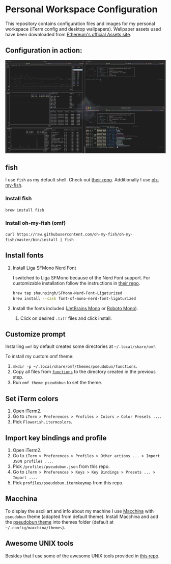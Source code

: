 # Personal Workspace Configuration

This repository contains configuration files and images for my personal workspace (iTerm config and desktop wallpapers). Wallpaper assets used have been downloaded from [Ethereum's official Assets site](https://ethereum.org/en/assets/).

## Configuration in action:
![iTerm2 Appearance](showcase.png)

## fish
I use `fish` as my default shell. Check out [their repo](https://github.com/fish-shell/fish-shell). Additionally I use [oh-my-fish](https://github.com/oh-my-fish/oh-my-fish).

### Install fish
`brew install fish`

### Install oh-my-fish (omf)
`curl https://raw.githubusercontent.com/oh-my-fish/oh-my-fish/master/bin/install | fish`

## Install fonts 

1. Install Liga SFMono Nerd Font
   
    I switched to Liga SFMono because of the Nerd Font support. For customizable installation follow the instructions in [their repo](https://github.com/shaunsingh/SFMono-Nerd-Font-Ligaturized).

    ```bash
    brew tap shaunsingh/SFMono-Nerd-Font-Ligaturized
    brew install --cask font-sf-mono-nerd-font-ligaturized
    ```

2. Install the fonts included ([JetBrains Mono](/fonts/JetBrainsMono/) or [Roboto Mono](/fonts/RobotoMono/)).
   1. Click on desired `.tiff` files and click install.

## Customize prompt

Installing `omf` by default creates some directories at `~/.local/share/omf`.

To install my custom omf theme:

1. `mkdir -p ~/.local/share/omf/themes/pseudobun/functions`.
2. Copy all files from [`functions`](/functions/) to the directory created in the previous step.
3. Run `omf theme pseudobun` to set the theme.

## Set iTerm colors
1. Open iTerm2.
2. Go to `iTerm > Preferences > Profiles > Colors > Color Presets ...`.
3. Pick `Flowerish.itermcolors`.

## Import key bindings and profile
1. Open iTerm2.
2. Go to `iTerm > Preferences > Profiles > Other actions ... > Import JSON profiles ...`.
3. Pick `/profiles/pseudobun.json` from this repo.
4. Go to `iTerm > Preferences > Keys > Key Bindings > Presets ... > Import ...`.
5. Pick `profiles/pseudobun.itermkeymap` from this repo.

## Macchina
To display the ascii art and info about my machine I use [Macchina](https://github.com/Macchina-CLI/macchina) with `pseudobun` theme (adapted from default theme). Install Macchina and add the [pseudobun theme](/macchina/pseudobun.toml) into themes folder (default at `~/.config/macchina/themes`).

## Awesome UNIX tools
Besides that I use some of the awesome UNIX tools provided in [this repo](https://github.com/ibraheemdev/modern-unix).